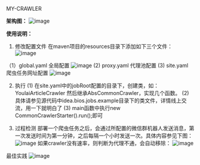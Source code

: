  MY-CRAWLER

**架构图：** 
![image](https://github.com/qq137619950/my-clawler/assets/22728004/785cc0d9-eb10-45f0-b41c-5476191c7b50)

**使用说明：** 

1. 修改配置文件
   在maven项目的resources目录下添加如下三个文件：
   ![image](https://github.com/qq137619950/my-clawler/assets/22728004/fc758002-c8ea-47f3-ae4f-0b9e88d5dd95)

（1）global.yaml 全局配置
![image](https://github.com/qq137619950/my-clawler/assets/22728004/f1c29b1b-3d8c-496a-96ba-159163283a73)
(2) proxy.yaml 代理池配置
(3) site.yaml 爬虫任务网址配置
![image](https://github.com/qq137619950/my-clawler/assets/22728004/a09e1e67-6ec6-49c9-a0fa-83be76e32311)

2. 执行
(1) 在site.yaml中的jobRoot配置的目录下，创建类，如：YoulaiArticleCrawler
然后继承AbsCommonCrawler，实现几个函数。
(2) 具体请参见源代码中idea.bios.jobs.example目录下的类文件，详情线上交流，用一下就明白了
(3) main函数中执行new CommonCrawlerStarter().run();即可

3. 过程检测
   部署一个爬虫任务之后，会通过所配置的微信群机器人发送消息，第一次发送时间为第一分钟，之后每隔一个小时发送一次。具体内容参见下图：
   ![image](https://github.com/qq137619950/my-clawler/assets/22728004/5ae024e8-0931-4fa4-a74a-962b7156e5b6)
   如果crawler没有速率，则判断为代理不通，会自动移除：
   ![image](https://github.com/qq137619950/my-clawler/assets/22728004/54f9844e-3918-420e-b01a-fbeb84b4ff92)

最佳实践
![image](https://github.com/qq137619950/my-clawler/assets/22728004/fabd8f2f-9327-42ae-8d84-fc0cee2a73d3)




